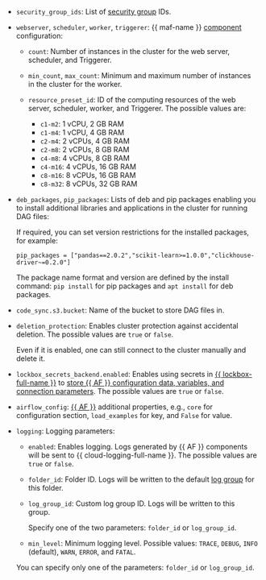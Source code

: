 * `security_group_ids`: List of [security group](../../../../managed-airflow/concepts/network.md#security-groups) IDs.
* `webserver`, `scheduler`, `worker`, `triggerer`: {{ maf-name }} [component](../../../../managed-airflow//concepts/index.md#components) configuration:

    * `count`: Number of instances in the cluster for the web server, scheduler, and Triggerer.
    * `min_count`, `max_count`: Minimum and maximum number of instances in the cluster for the worker.
    * `resource_preset_id`: ID of the computing resources of the web server, scheduler, worker, and Triggerer. The possible values are:

        * `c1-m2`: 1 vCPU, 2 GB RAM
        * `c1-m4`: 1 vCPU, 4 GB RAM
        * `c2-m4`: 2 vCPUs, 4 GB RAM
        * `c2-m8`: 2 vCPUs, 8 GB RAM
        * `c4-m8`: 4 vCPUs, 8 GB RAM
        * `c4-m16`: 4 vCPUs, 16 GB RAM
        * `c8-m16`: 8 vCPUs, 16 GB RAM
        * `c8-m32`: 8 vCPUs, 32 GB RAM

* `deb_packages`, `pip_packages`: Lists of deb and pip packages enabling you to install additional libraries and applications in the cluster for running DAG files:

    If required, you can set version restrictions for the installed packages, for example:

    ```hcl
    pip_packages = ["pandas==2.0.2","scikit-learn>=1.0.0","clickhouse-driver~=0.2.0"]
    ```

    The package name format and version are defined by the install command: `pip install` for pip packages and `apt install` for deb packages.

* `code_sync.s3.bucket`: Name of the bucket to store DAG files in.
* `deletion_protection`: Enables cluster protection against accidental deletion. The possible values are `true` or `false`.

    Even if it is enabled, one can still connect to the cluster manually and delete it.

* `lockbox_secrets_backend.enabled`: Enables using secrets in [{{ lockbox-full-name }}](../../../../lockbox/concepts/index.md) to [store {{ AF }} configuration data, variables, and connection parameters](../../../../managed-airflow/concepts/impersonation.md#lockbox-integration). The possible values are `true` or `false`.
* `airflow_config`: [{{ AF }}](https://airflow.apache.org/docs/apache-airflow/2.2.4/configurations-ref.html) additional properties, e.g., `core` for configuration section, `load_examples` for key, and `False` for value.
* `logging`: Logging parameters:

    * `enabled`: Enables logging. Logs generated by {{ AF }} components will be sent to {{ cloud-logging-full-name }}. The possible values are `true` or `false`.
    * `folder_id`: Folder ID. Logs will be written to the default [log group](../../../../logging/concepts/log-group.md) for this folder.
    * `log_group_id`: Custom log group ID. Logs will be written to this group.

      Specify one of the two parameters: `folder_id` or `log_group_id`.

    * `min_level`: Minimum logging level. Possible values: `TRACE`, `DEBUG`, `INFO` (default), `WARN`, `ERROR`, and `FATAL`.

    You can specify only one of the parameters: `folder_id` or `log_group_id`.
